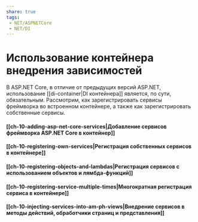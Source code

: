 ```yaml
---
share: true
tags:
 - NET/ASPNETCore
 - NET/DI
---
```

# Использование контейнера внедрения зависимостей
В ASP.NET Core, в отличие от предыдущих версий ASP.NET, использование [[di-container|DI контейнера]] является, по сути, обязательным. 
Рассмотрим, как зарегистрировать сервисы фреймворка во встроенном контейнере, а также как зарегистрировать собственные сервисы.
#### [[ch-10-adding-asp-net-core-services|Добавление сервисов фреймворка ASP.NET Core в контейнер]]
#### [[ch-10-registering-own-services|Регистрация собственных сервисов в контейнере]]
#### [[ch-10-registering-objects-and-lambdas|Регистрация сервисов с использованием объектов и лямбда-функций]]
#### [[ch-10-registering-service-multiple-times|Многократная регистрация сервиса в контейнере]]
#### [[ch-10-injecting-services-into-am-ph-views|Внедрение сервисов в методы действий, обработчики страниц и представления]]